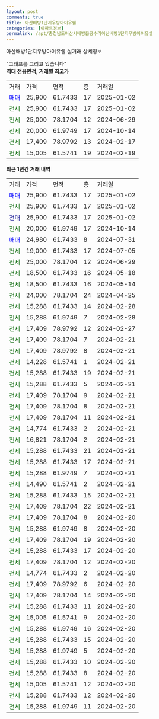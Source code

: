 ```yaml
---
layout: post
comments: true
title: 아산배방1단지우방아이유쉘
categories: [아파트정보]
permalink: /apt/충청남도아산시배방읍공수리아산배방1단지우방아이유쉘
---
```


아산배방1단지우방아이유쉘 실거래 상세정보

<script type="text/javascript">
  google.charts.load('current', {'packages':['line', 'corechart']});
  google.charts.setOnLoadCallback(drawChart);

  function drawChart() {
    var data = new google.visualization.DataTable();
    data.addColumn('date', '거래일');
    data.addColumn('number', "매매");
    data.addColumn('number', "전세");
    data.addColumn('number', "전매");

    data.addRows([[new Date(Date.parse("2025-01-02")), 25900, null, null], [new Date(Date.parse("2025-01-02")), null, 25900, null], [new Date(Date.parse("2025-01-02")), null, null, 25900], [new Date(Date.parse("2024-10-14")), null, 20000, null], [new Date(Date.parse("2024-07-31")), 24980, null, null], [new Date(Date.parse("2024-07-05")), null, 19000, null], [new Date(Date.parse("2024-06-29")), null, 25000, null], [new Date(Date.parse("2024-05-18")), null, 18500, null], [new Date(Date.parse("2024-05-14")), null, 18500, null], [new Date(Date.parse("2024-04-25")), null, 24000, null], [new Date(Date.parse("2024-02-28")), null, 15288, null], [new Date(Date.parse("2024-02-28")), null, 15288, null], [new Date(Date.parse("2024-02-27")), null, 17409, null], [new Date(Date.parse("2024-02-21")), null, 17409, null], [new Date(Date.parse("2024-02-21")), null, 17409, null], [new Date(Date.parse("2024-02-21")), null, 14228, null], [new Date(Date.parse("2024-02-21")), null, 15288, null], [new Date(Date.parse("2024-02-21")), null, 15288, null], [new Date(Date.parse("2024-02-21")), null, 17409, null], [new Date(Date.parse("2024-02-21")), null, 17409, null], [new Date(Date.parse("2024-02-21")), null, 17409, null], [new Date(Date.parse("2024-02-21")), null, 14774, null], [new Date(Date.parse("2024-02-21")), null, 16821, null], [new Date(Date.parse("2024-02-21")), null, 15288, null], [new Date(Date.parse("2024-02-21")), null, 15288, null], [new Date(Date.parse("2024-02-21")), null, 15288, null], [new Date(Date.parse("2024-02-21")), null, 14490, null], [new Date(Date.parse("2024-02-21")), null, 15288, null], [new Date(Date.parse("2024-02-21")), null, 17409, null], [new Date(Date.parse("2024-02-20")), null, 17409, null], [new Date(Date.parse("2024-02-20")), null, 15288, null], [new Date(Date.parse("2024-02-20")), null, 17409, null], [new Date(Date.parse("2024-02-20")), null, 15288, null], [new Date(Date.parse("2024-02-20")), null, 17409, null], [new Date(Date.parse("2024-02-20")), null, 14774, null], [new Date(Date.parse("2024-02-20")), null, 17409, null], [new Date(Date.parse("2024-02-20")), null, 17409, null], [new Date(Date.parse("2024-02-20")), null, 15288, null], [new Date(Date.parse("2024-02-20")), null, 15005, null], [new Date(Date.parse("2024-02-20")), null, 15288, null], [new Date(Date.parse("2024-02-20")), null, 15288, null], [new Date(Date.parse("2024-02-20")), null, 15288, null], [new Date(Date.parse("2024-02-20")), null, 15288, null], [new Date(Date.parse("2024-02-20")), null, 15288, null], [new Date(Date.parse("2024-02-20")), null, 15005, null], [new Date(Date.parse("2024-02-20")), null, 15288, null], [new Date(Date.parse("2024-02-20")), null, 15288, null]]);

    var options = {
      hAxis: {
        format: 'yyyy/MM/dd'
      },    
      lineWidth: 0,
      pointsVisible: true,    
      title: '최근 1년간 유형별 실거래가 분포',
      legend: { position: 'bottom' }
    };

    var formatter = new google.visualization.NumberFormat({pattern:'###,###'} );
    formatter.format(data, 1);
    formatter.format(data, 2);
    
    setTimeout(function() {
        var chart = new google.visualization.LineChart(document.getElementById('columnchart_material'));
        chart.draw(data, (options));
        document.getElementById('loading').style.display = 'none';
    }, 200);
  }
</script>


<div id="loading" style="z-index:20; display: block; margin-left: 0px">"그래프를 그리고 있습니다"</div>
<div id="columnchart_material" style="width: 95%; margin-left: 0px; display: block"></div>
<!-- contents start -->
<b>역대 전용면적, 거래별 최고가</b>
<table class="sortable">
    <tr>
      <td>거래</td>
      <td>가격</td>
      <td>면적</td>
      <td>층</td>
      <td>거래일</td>
    </tr>
        <tr>
          <td><a style="color: blue">매매</a></td>
          <td>25,900</td>
          <td>61.7433</td>
          <td>17</td>
          <td>2025-01-02</td>
        </tr>        
        <tr>
              <td><a style="color: darkgreen">전세</a></td>
              <td>25,900</td>
              <td>61.7433</td>
              <td>17</td>
              <td>2025-01-02</td>
            </tr>            <tr>
              <td><a style="color: darkgreen">전세</a></td>
              <td>25,000</td>
              <td>78.1704</td>
              <td>12</td>
              <td>2024-06-29</td>
            </tr>            <tr>
              <td><a style="color: darkgreen">전세</a></td>
              <td>20,000</td>
              <td>61.9749</td>
              <td>17</td>
              <td>2024-10-14</td>
            </tr>            <tr>
              <td><a style="color: darkgreen">전세</a></td>
              <td>17,409</td>
              <td>78.9792</td>
              <td>13</td>
              <td>2024-02-17</td>
            </tr>            <tr>
              <td><a style="color: darkgreen">전세</a></td>
              <td>15,005</td>
              <td>61.5741</td>
              <td>19</td>
              <td>2024-02-19</td>
            </tr>        
    
</table>

<b>최근 1년간 거래 내역</b>

<table class="sortable">
    <tr>
      <td>거래</td>
      <td>가격</td>
      <td>면적</td>
      <td>층</td>
      <td>거래일</td>
    </tr>
    <tr>
      <td><a style="color: blue">매매</a></td>
      <td>25,900</td>
      <td>61.7433</td>
      <td>17</td>
      <td>2025-01-02</td>
    </tr>          <tr>
      <td><a style="color: darkgreen">전세</a></td>
      <td>25,900</td>
      <td>61.7433</td>
      <td>17</td>
      <td>2025-01-02</td>
    </tr>          <tr>
      <td><a style="color: darkblue">전매</a></td>
      <td>25,900</td>
      <td>61.7433</td>
      <td>17</td>
      <td>2025-01-02</td>
    </tr>          <tr>
      <td><a style="color: darkgreen">전세</a></td>
      <td>20,000</td>
      <td>61.9749</td>
      <td>17</td>
      <td>2024-10-14</td>
    </tr>          <tr>
      <td><a style="color: blue">매매</a></td>
      <td>24,980</td>
      <td>61.7433</td>
      <td>8</td>
      <td>2024-07-31</td>
    </tr>          <tr>
      <td><a style="color: darkgreen">전세</a></td>
      <td>19,000</td>
      <td>61.7433</td>
      <td>17</td>
      <td>2024-07-05</td>
    </tr>          <tr>
      <td><a style="color: darkgreen">전세</a></td>
      <td>25,000</td>
      <td>78.1704</td>
      <td>12</td>
      <td>2024-06-29</td>
    </tr>          <tr>
      <td><a style="color: darkgreen">전세</a></td>
      <td>18,500</td>
      <td>61.7433</td>
      <td>16</td>
      <td>2024-05-18</td>
    </tr>          <tr>
      <td><a style="color: darkgreen">전세</a></td>
      <td>18,500</td>
      <td>61.7433</td>
      <td>16</td>
      <td>2024-05-14</td>
    </tr>          <tr>
      <td><a style="color: darkgreen">전세</a></td>
      <td>24,000</td>
      <td>78.1704</td>
      <td>24</td>
      <td>2024-04-25</td>
    </tr>          <tr>
      <td><a style="color: darkgreen">전세</a></td>
      <td>15,288</td>
      <td>61.7433</td>
      <td>14</td>
      <td>2024-02-28</td>
    </tr>          <tr>
      <td><a style="color: darkgreen">전세</a></td>
      <td>15,288</td>
      <td>61.9749</td>
      <td>7</td>
      <td>2024-02-28</td>
    </tr>          <tr>
      <td><a style="color: darkgreen">전세</a></td>
      <td>17,409</td>
      <td>78.9792</td>
      <td>12</td>
      <td>2024-02-27</td>
    </tr>          <tr>
      <td><a style="color: darkgreen">전세</a></td>
      <td>17,409</td>
      <td>78.1704</td>
      <td>7</td>
      <td>2024-02-21</td>
    </tr>          <tr>
      <td><a style="color: darkgreen">전세</a></td>
      <td>17,409</td>
      <td>78.9792</td>
      <td>8</td>
      <td>2024-02-21</td>
    </tr>          <tr>
      <td><a style="color: darkgreen">전세</a></td>
      <td>14,228</td>
      <td>61.5741</td>
      <td>1</td>
      <td>2024-02-21</td>
    </tr>          <tr>
      <td><a style="color: darkgreen">전세</a></td>
      <td>15,288</td>
      <td>61.7433</td>
      <td>19</td>
      <td>2024-02-21</td>
    </tr>          <tr>
      <td><a style="color: darkgreen">전세</a></td>
      <td>15,288</td>
      <td>61.7433</td>
      <td>5</td>
      <td>2024-02-21</td>
    </tr>          <tr>
      <td><a style="color: darkgreen">전세</a></td>
      <td>17,409</td>
      <td>78.1704</td>
      <td>9</td>
      <td>2024-02-21</td>
    </tr>          <tr>
      <td><a style="color: darkgreen">전세</a></td>
      <td>17,409</td>
      <td>78.1704</td>
      <td>8</td>
      <td>2024-02-21</td>
    </tr>          <tr>
      <td><a style="color: darkgreen">전세</a></td>
      <td>17,409</td>
      <td>78.1704</td>
      <td>11</td>
      <td>2024-02-21</td>
    </tr>          <tr>
      <td><a style="color: darkgreen">전세</a></td>
      <td>14,774</td>
      <td>61.7433</td>
      <td>2</td>
      <td>2024-02-21</td>
    </tr>          <tr>
      <td><a style="color: darkgreen">전세</a></td>
      <td>16,821</td>
      <td>78.1704</td>
      <td>2</td>
      <td>2024-02-21</td>
    </tr>          <tr>
      <td><a style="color: darkgreen">전세</a></td>
      <td>15,288</td>
      <td>61.7433</td>
      <td>21</td>
      <td>2024-02-21</td>
    </tr>          <tr>
      <td><a style="color: darkgreen">전세</a></td>
      <td>15,288</td>
      <td>61.7433</td>
      <td>17</td>
      <td>2024-02-21</td>
    </tr>          <tr>
      <td><a style="color: darkgreen">전세</a></td>
      <td>15,288</td>
      <td>61.9749</td>
      <td>7</td>
      <td>2024-02-21</td>
    </tr>          <tr>
      <td><a style="color: darkgreen">전세</a></td>
      <td>14,490</td>
      <td>61.5741</td>
      <td>2</td>
      <td>2024-02-21</td>
    </tr>          <tr>
      <td><a style="color: darkgreen">전세</a></td>
      <td>15,288</td>
      <td>61.7433</td>
      <td>15</td>
      <td>2024-02-21</td>
    </tr>          <tr>
      <td><a style="color: darkgreen">전세</a></td>
      <td>17,409</td>
      <td>78.1704</td>
      <td>22</td>
      <td>2024-02-21</td>
    </tr>          <tr>
      <td><a style="color: darkgreen">전세</a></td>
      <td>17,409</td>
      <td>78.1704</td>
      <td>8</td>
      <td>2024-02-20</td>
    </tr>          <tr>
      <td><a style="color: darkgreen">전세</a></td>
      <td>15,288</td>
      <td>61.9749</td>
      <td>8</td>
      <td>2024-02-20</td>
    </tr>          <tr>
      <td><a style="color: darkgreen">전세</a></td>
      <td>17,409</td>
      <td>78.1704</td>
      <td>19</td>
      <td>2024-02-20</td>
    </tr>          <tr>
      <td><a style="color: darkgreen">전세</a></td>
      <td>15,288</td>
      <td>61.7433</td>
      <td>17</td>
      <td>2024-02-20</td>
    </tr>          <tr>
      <td><a style="color: darkgreen">전세</a></td>
      <td>17,409</td>
      <td>78.1704</td>
      <td>12</td>
      <td>2024-02-20</td>
    </tr>          <tr>
      <td><a style="color: darkgreen">전세</a></td>
      <td>14,774</td>
      <td>61.7433</td>
      <td>2</td>
      <td>2024-02-20</td>
    </tr>          <tr>
      <td><a style="color: darkgreen">전세</a></td>
      <td>17,409</td>
      <td>78.9792</td>
      <td>6</td>
      <td>2024-02-20</td>
    </tr>          <tr>
      <td><a style="color: darkgreen">전세</a></td>
      <td>17,409</td>
      <td>78.1704</td>
      <td>14</td>
      <td>2024-02-20</td>
    </tr>          <tr>
      <td><a style="color: darkgreen">전세</a></td>
      <td>15,288</td>
      <td>61.7433</td>
      <td>11</td>
      <td>2024-02-20</td>
    </tr>          <tr>
      <td><a style="color: darkgreen">전세</a></td>
      <td>15,005</td>
      <td>61.5741</td>
      <td>9</td>
      <td>2024-02-20</td>
    </tr>          <tr>
      <td><a style="color: darkgreen">전세</a></td>
      <td>15,288</td>
      <td>61.9749</td>
      <td>16</td>
      <td>2024-02-20</td>
    </tr>          <tr>
      <td><a style="color: darkgreen">전세</a></td>
      <td>15,288</td>
      <td>61.7433</td>
      <td>15</td>
      <td>2024-02-20</td>
    </tr>          <tr>
      <td><a style="color: darkgreen">전세</a></td>
      <td>15,288</td>
      <td>61.9749</td>
      <td>5</td>
      <td>2024-02-20</td>
    </tr>          <tr>
      <td><a style="color: darkgreen">전세</a></td>
      <td>15,288</td>
      <td>61.7433</td>
      <td>10</td>
      <td>2024-02-20</td>
    </tr>          <tr>
      <td><a style="color: darkgreen">전세</a></td>
      <td>15,288</td>
      <td>61.7433</td>
      <td>8</td>
      <td>2024-02-20</td>
    </tr>          <tr>
      <td><a style="color: darkgreen">전세</a></td>
      <td>15,005</td>
      <td>61.5741</td>
      <td>12</td>
      <td>2024-02-20</td>
    </tr>          <tr>
      <td><a style="color: darkgreen">전세</a></td>
      <td>15,288</td>
      <td>61.7433</td>
      <td>12</td>
      <td>2024-02-20</td>
    </tr>          <tr>
      <td><a style="color: darkgreen">전세</a></td>
      <td>15,288</td>
      <td>61.9749</td>
      <td>11</td>
      <td>2024-02-20</td>
    </tr>      </table>
<!-- contents end -->    

